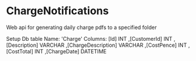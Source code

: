 # ChargeNotifications

Web api for generating daily charge pdfs to a specified folder


Setup
Db table 
Name: 'Charge'
Columns: [Id] INT
      ,[CustomerId] INT
      ,[Description] VARCHAR
      ,[ChargeDescription] VARCHAR
      ,[CostPence] INT
      ,[CostTotal] INT
      ,[ChargeDate] DATETIME
